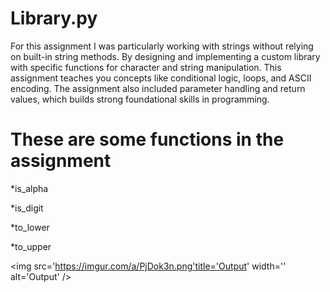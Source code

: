 # Library.py

For this assignment I was particularly working with strings without relying on built-in string methods. By designing and implementing a custom library with specific functions for character and string manipulation. This assignment teaches you concepts like conditional logic, loops, and ASCII encoding. The assignment also included parameter handling and return values, which builds strong foundational skills in programming. 



# These are some functions in the assignment 
*is_alpha 

*is_digit 

*to_lower 

*to_upper

<img src='https://imgur.com/a/PjDok3n.png'title='Output' width='' alt='Output' />



